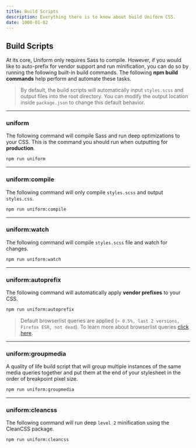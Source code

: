 ```yaml
---
title: Build Scripts
description: Everything there is to know about build Uniform CSS.
date: 1000-01-02
---
```



## Build Scripts

At its core, Uniform only requires Sass to compile. However, if you would like to auto-prefix for vendor support and run minification, you can do so by running the following built-in build commands. The following **npm build commands** help perform and automate these tasks.

> By default, the build scripts will automatically input `styles.scss` and output files into the root directory. You can modify the output location inside `package.json` to change this default behavior.

---

### uniform

The following command will compile Sass and run deep optimizations to your CSS. This is the command you should run when outputting for **production**.

```bash
npm run uniform
```

---

### uniform:compile

The following command will only compile `styles.scss` and output `styles.css`.

```bash
npm run uniform:compile
```

---

### uniform:watch

The following command will compile `styles.scss` file and watch for changes.

```bash
npm run uniform:watch
```

---

### uniform:autoprefix

The following command will automatically apply **vendor prefixes** to your CSS. 

```bash
npm run uniform:autoprefix
```

> Default browserlist queries are applied (`> 0.5%, last 2 versions, Firefox ESR, not dead`). To learn more about browserlist queries <a class="hover.underline" href="https://github.com/browserslist/browserslist">click here</a>. 

---

### uniform:groupmedia

A quality of life build script that will group multiple instances of the same media queries together and put them at the end of your stylesheet in the order of breakpoint pixel size.

```bash
npm run uniform:groupmedia
```

---

### uniform:cleancss

The following command will run deep `level 2` minification using the CleanCSS package.

```bash
npm run uniform:cleancss
```
